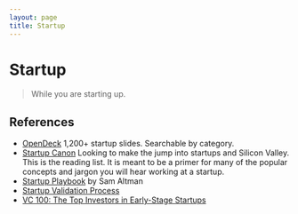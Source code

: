 ```yaml
---
layout: page
title: Startup
---
```


# Startup

> While you are starting up.

## References

- [OpenDeck](https://opendeck.app) 1,200+ startup slides. Searchable by category.
- [Startup Canon](https://danromero.org/canon.html) Looking to make the jump into startups and Silicon Valley. This is the reading list. It is meant to be a primer for many of the popular concepts and jargon you will hear working at a startup.
- [Startup Playbook](https://playbook.samaltman.com) by Sam Altman
- [Startup Validation Process](https://neilcocker.com/2020/08/22/my-startup-validation-process/)
- [VC 100: The Top Investors in Early-Stage Startups](https://www.entrepreneur.com/article/242702)
